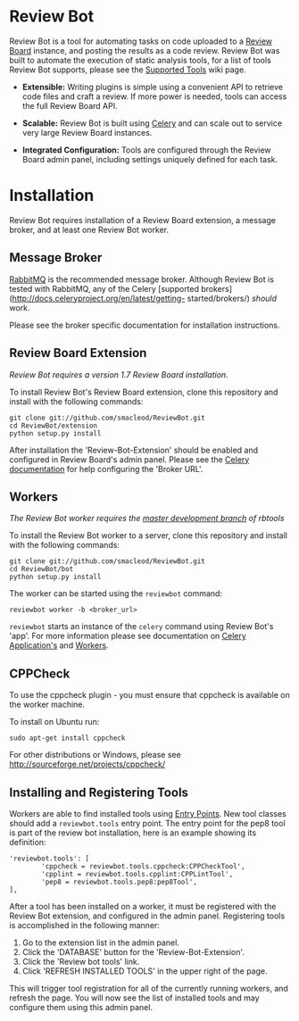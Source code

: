 Review Bot
==========

Review Bot is a tool for automating tasks on code uploaded to a
[Review Board](http://www.reviewboard.org/) instance, and posting the
results as a code review. Review Bot was built to automate the
execution of static analysis tools, for a list of tools Review Bot supports,
please see the
[Supported Tools](https://github.com/smacleod/ReviewBot/wiki/Supported-Tools)
wiki page.

* **Extensible:** Writing plugins is simple using a convenient API to
retrieve code files and craft a review. If more power is needed, tools
can access the full Review Board API.

* **Scalable:** Review Bot is built using
[Celery](http://www.celeryproject.org/) and can scale out to service
very large Review Board instances.

* **Integrated Configuration:** Tools are configured through the
Review Board admin panel, including settings uniquely defined for each
task.


Installation
============

Review Bot requires installation of a Review Board extension, a
message broker, and at least one Review Bot worker.


Message Broker
--------------

[RabbitMQ](http://www.rabbitmq.com/) is the recommended message
broker. Although Review Bot is tested with RabbitMQ, any of the Celery
[supported brokers](http://docs.celeryproject.org/en/latest/getting-
started/brokers/) *should* work.

Please see the broker specific documentation for installation
instructions.

Review Board Extension
----------------------

*Review Bot requires a version 1.7 Review Board installation.*

To install Review Bot's Review Board extension, clone this repository
and install with the following commands:

    git clone git://github.com/smacleod/ReviewBot.git
    cd ReviewBot/extension
    python setup.py install

After installation the 'Review-Bot-Extension' should be enabled and
configured in Review Board's admin panel. Please see the [Celery
documentation](http://docs.celeryproject.org/en/latest/getting-started/brokers/)
for help configuring the 'Broker URL'.

Workers
-------

*The Review Bot worker requires the
[master development branch](https://github.com/reviewboard/rbtools/)
of rbtools*

To install the Review Bot worker to a server, clone this repository
and install with the following commands:

    git clone git://github.com/smacleod/ReviewBot.git
    cd ReviewBot/bot
    python setup.py install

The worker can be started using the `reviewbot` command:

    reviewbot worker -b <broker_url>

`reviewbot` starts an instance of the `celery` command using Review
Bot's 'app'. For more information please see documentation
on [Celery Application's](http://docs.celeryproject.org/en/latest/userguide/application.html)
and [Workers](http://docs.celeryproject.org/en/latest/userguide/workers.html).

CPPCheck
--------
To use the cppcheck plugin - you must ensure that cppcheck is available on the worker machine.

To install on Ubuntu run:

    sudo apt-get install cppcheck

For other distributions or Windows, please see http://sourceforge.net/projects/cppcheck/

Installing and Registering Tools
--------------------------------

Workers are able to find installed tools using
[Entry Points](http://packages.python.org/distribute/pkg_resources.html#entry-points).
New tool classes should add a `reviewbot.tools` entry point. The entry
point for the pep8 tool is part of the review bot installation, here
is an example showing its definition:

    'reviewbot.tools': [
            'cppcheck = reviewbot.tools.cppcheck:CPPCheckTool',
            'cpplint = reviewbot.tools.cpplint:CPPLintTool',
            'pep8 = reviewbot.tools.pep8:pep8Tool',
    ],

After a tool has been installed on a worker, it must be registered
with the Review Bot extension, and configured in the admin panel.
Registering tools is accomplished in the following manner:

  1. Go to the extension list in the admin panel.
  2. Click the 'DATABASE' button for the 'Review-Bot-Extension'.
  3. Click the 'Review bot tools' link.
  4. Click 'REFRESH INSTALLED TOOLS' in the upper right of the page.

This will trigger tool registration for all of the currently running
workers, and refresh the page. You will now see the list of installed
tools and may configure them using this admin panel.
